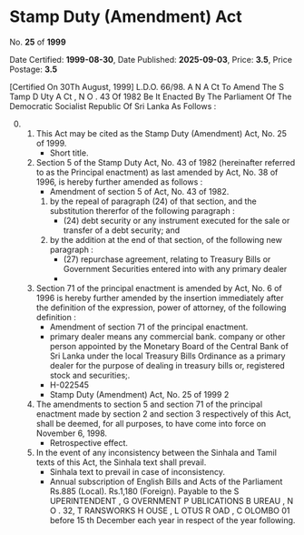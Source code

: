 # Stamp Duty (Amendment) Act

No. **25** of **1999**

Date Certified: **1999-08-30**, Date Published: **2025-09-03**, Price: **3.5**, Price Postage: **3.5**

[Certified On 30Th August, 1999]
L.D.O. 66/98.
A N  A Ct   To   Amend   The  S Tamp  D Uty  A Ct , N O . 43  Of  1982
Be It Enacted By The Parliament Of The Democratic Socialist Republic Of Sri Lanka As Follows :

0. 
    1. This Act may be cited as the Stamp Duty (Amendment) Act, No. 25 of 1999.
        - Short title.
    2. Section 5 of the Stamp Duty Act, No. 43 of 1982 (hereinafter referred to as the Principal enactment) as last amended by Act, No. 38 of 1996, is hereby further amended as follows :
        - Amendment of section 5 of Act, No. 43 of 1982.
        1. by the repeal of paragraph (24) of that section, and the substitution thererfor of the following paragraph :
            - (24) debt security or any  instrument executed for the sale or transfer of a debt security; and
        2. by the addition at the end of that section, of the following new paragraph :
            - (27) repurchase agreement, relating to Treasury  Bills or Government Securities entered into with any primary dealer
            - 
    3. Section 71 of the principal enactment is amended by Act, No. 6 of 1996 is hereby further amended by the insertion immediately after the definition of the expression, power of attorney, of the following definition :
        - Amendment of section 71 of the principal enactment.
        -   primary dealer means any commercial bank. company or other person appointed by the Monetary Board of the Central Bank of Sri Lanka under the local Treasury Bills Ordinance as a primary dealer for the purpose of dealing in treasury bills or, registered stock and securities;.
        - H-022545
        - Stamp Duty (Amendment) Act, No. 25 of 1999 2
    4. The amendments to section 5 and section 71 of the principal enactment made by section 2 and section 3 respectively of this Act, shall be deemed, for all purposes, to have come into force on November 6, 1998.
        - Retrospective effect.
    5. In the event of any inconsistency between the Sinhala and Tamil texts of this Act, the Sinhala text shall prevail.
        - Sinhala text to prevail in case of inconsistency.
        - Annual subscription of English Bills and Acts of the Parliament Rs.885 (Local). Rs.1,180 (Foreign). Payable to the S UPERINTENDENT , G OVERNMENT  P UBLICATIONS  B UREAU , N O . 32, T RANSWORKS  H OUSE , L OTUS  R OAD , C OLOMBO  01 before 15 th December each year in respect of the year following.